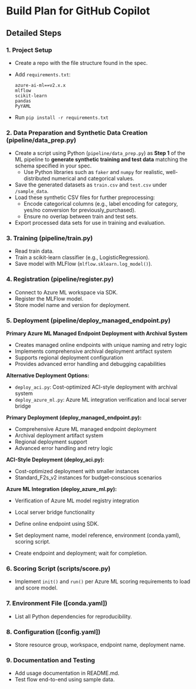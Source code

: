 # Build Plan for GitHub Copilot

## Detailed Steps

### 1. Project Setup

- Create a repo with the file structure found in the spec.
- Add `requirements.txt`:

  ``` text
  azure-ai-ml==v2.x.x
  mlflow
  scikit-learn
  pandas
  PyYAML
  ```
  
- Run `pip install -r requirements.txt`

### 2. Data Preparation and Synthetic Data Creation (pipeline/data_prep.py)

- Create a script using Python (`pipeline/data_prep.py`) as **Step 1** of the ML pipeline to **generate synthetic training and test data** matching the schema specified in your spec.
  - Use Python libraries such as `faker` and `numpy` for realistic, well-distributed numerical and categorical values.
- Save the generated datasets as `train.csv` and `test.csv` under `/sample_data`.
- Load these synthetic CSV files for further preprocessing:
  - Encode categorical columns (e.g., label encoding for category, yes/no conversion for previously_purchased).
  - Ensure no overlap between train and test sets.
- Export processed data sets for use in training and evaluation.

### 3. Training (pipeline/train.py)

- Read train data.
- Train a scikit-learn classifier (e.g., LogisticRegression).
- Save model with MLFlow (`mlflow.sklearn.log_model()`).

### 4. Registration (pipeline/register.py)

- Connect to Azure ML workspace via SDK.
- Register the MLFlow model.
- Store model name and version for deployment.

### 5. Deployment (pipeline/deploy_managed_endpoint.py)

**Primary Azure ML Managed Endpoint Deployment with Archival System**
- Creates managed online endpoints with unique naming and retry logic
- Implements comprehensive archival deployment artifact system
- Supports regional deployment configuration
- Provides advanced error handling and debugging capabilities

**Alternative Deployment Options:**
- `deploy_aci.py`: Cost-optimized ACI-style deployment with archival system
- `deploy_azure_ml.py`: Azure ML integration verification and local server bridge

**Primary Deployment (deploy_managed_endpoint.py):**
- Comprehensive Azure ML managed endpoint deployment
- Archival deployment artifact system
- Regional deployment support
- Advanced error handling and retry logic

**ACI-Style Deployment (deploy_aci.py):**
- Cost-optimized deployment with smaller instances
- Standard_F2s_v2 instances for budget-conscious scenarios  

**Azure ML Integration (deploy_azure_ml.py):**
- Verification of Azure ML model registry integration
- Local server bridge functionality

- Define online endpoint using SDK.
- Set deployment name, model reference, environment (conda.yaml), scoring script.
- Create endpoint and deployment; wait for completion.

### 6. Scoring Script (scripts/score.py)

- Implement `init()` and `run()` per Azure ML scoring requirements to load and score model.

### 7. Environment File ([conda.yaml])

- List all Python dependencies for reproducibility.

### 8. Configuration ([config.yaml])

- Store resource group, workspace, endpoint name, deployment name.

### 9. Documentation and Testing

- Add usage documentation in README.md.
- Test flow end-to-end using sample data.
